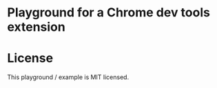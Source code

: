 
# Playground for a Chrome dev tools extension

# License

This playground / example is MIT licensed.

